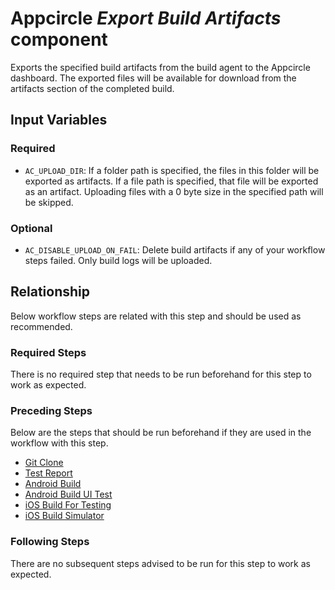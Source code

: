 # Appcircle _Export Build Artifacts_ component

Exports the specified build artifacts from the build agent to the Appcircle dashboard. The exported files will be available for download from the artifacts section of the completed build.

## Input Variables

### Required

- `AC_UPLOAD_DIR`: If a folder path is specified, the files in this folder will be exported as artifacts. If a file path is specified, that file will be exported as an artifact. Uploading files with a 0 byte size in the specified path will be skipped.

### Optional

- `AC_DISABLE_UPLOAD_ON_FAIL`: Delete build artifacts if any of your workflow steps failed. Only build logs will be uploaded.

## Relationship

Below workflow steps are related with this step and should be used as recommended.

### Required Steps

There is no required step that needs to be run beforehand for this step to work as expected.

### Preceding Steps

Below are the steps that should be run beforehand if they are used in the workflow with this step.
- [Git Clone](https://github.com/appcircleio/appcircle-git-clone-component.git)
- [Test Report](https://github.com/appcircleio/appcircle-test-report-component.git)
- [Android Build](https://github.com/appcircleio/appcircle-android-build-component.git)
- [Android Build UI Test](https://github.com/appcircleio/appcircle-android-build-ui-test-component.git)
- [iOS Build For Testing](https://github.com/appcircleio/appcircle-ios-build-for-testing.git)
- [iOS Build Simulator](https://github.com/appcircleio/appcircle-ios-build-simulator.git)

### Following Steps

There are no subsequent steps advised to be run for this step to work as expected.
